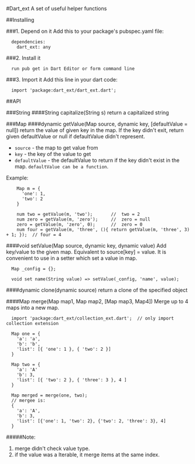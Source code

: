 #Dart_ext
A set of useful helper functions

##Installing

###1. Depend on it
Add this to your package's pubspec.yaml file:
```
  dependencies:
    dart_ext: any
```

###2. Install it
```
  run pub get in Dart Editor or form command line
```

###3. Import it
Add this line in your dart code:
```
  import 'package:dart_ext/dart_ext.dart';
```

##API

###String 
####String capitalize(String s)
return a capitalized string

###Map
####dynamic getValue(Map source, dynamic key, [defaultValue = null])
return the value of given key in the map. If the key didn't exit, return given defaultValue or null if defaultValue didn't represent.
* `source` - the map to get value from
* `key` - the key of the value to get
* `defaultValue` - the defaultValue to return if the key didn't exist in the map. `defaultValue can be a function`.

Example:
```
    Map m = {
      'one': 1,
      'two': 2
    }
    
    num two = getValue(m, 'two');       //  two = 2
    num zero = getValue(m, 'zero');     //  zero = null
    zero = getValue(m, 'zero', 0);      //  zero = 0
    num four = getValue(m, 'three', (){ return getValue(m, 'three', 3) + 1; });  // four = 4
```

####void setValue(Map source, dynamic key, dynamic value)
Add key/value to the given map. Equivalent to source[key] = value.
It is convenient to use in a setter which set a value in map.
```
  Map _config = {};
  
  void set name(String value) => setValue(_config, 'name', value);
```

####dynamic clone(dynamic source)
return a clone of the specified object

####Map merge(Map map1, Map map2, [Map map3, Map4])
Merge up to 4 maps into a new map.
```
  import 'package:dart_ext/collection_ext.dart';  // only import collection extension
  
  Map one = {
    'a': 'a',
    'b': 'b',
    'list': [{ 'one': 1 }, { 'two': 2 }]
  }
  
  Map two = {
    'a': 'A'
    'b': 3,
    'list': [{ 'two': 2 }, { 'three': 3 }, 4 ]
  }
  
  Map merged = merge(one, two);
  // mergee is:
  {
    'a': 'A',
    'b': 3,
    'list': [{'one': 1, 'two': 2}, {'two': 2, 'three': 3}, 4]
  }
```
#####Note: 
  1. merge didn't check value type. 
  2. if the value was a Iterable, it merge items at the same index.


